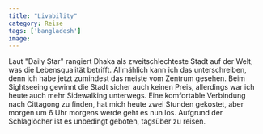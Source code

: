 ```yaml
---
title: "Livability"
category: Reise
tags: ['bangladesh']
image: 
---
```


Laut "Daily Star" rangiert Dhaka als zweitschlechteste Stadt auf der Welt, was die Lebensqualität betrifft. Allmählich kann ich das unterschreiben, denn ich habe jetzt zumindest das meiste vom Zentrum gesehen. Beim Sightseeing gewinnt die Stadt sicher auch keinen Preis, allerdings war ich heute auch mehr Sidewalking unterwegs. Eine komfortable Verbindung nach Cittagong zu finden, hat mich heute zwei Stunden gekostet, aber morgen um 6 Uhr morgens werde geht es nun los. Aufgrund der Schlaglöcher ist es unbedingt geboten, tagsüber zu reisen.
